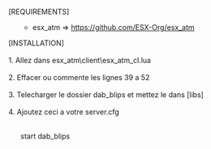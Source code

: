 [REQUIREMENTS]
<ul>
<ul>
<li>esx_atm =&gt; <a href="https://github.com/ESX-Org/esx_atm">https://github.com/ESX-Org/esx_atm</a></li>
</ul>
</ul>
[INSTALLATION]
<br><br>
1. Allez dans esx_atm\client\esx_atm_cl.lua
<br><br>
2. Effacer ou commente les lignes 39 a 52 
<br><br>
3. Telecharger le dossier dab_blips et mettez le dans [libs] 
<br><br>
4. Ajoutez ceci a votre server.cfg 
<br><br>
<ul>

start dab_blips
